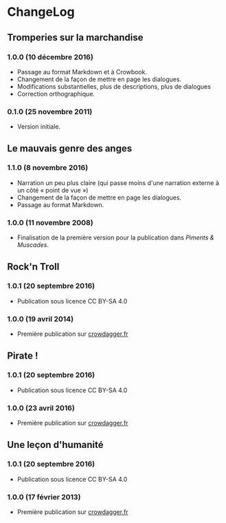 ChangeLog 
=========

Tromperies sur la marchandise
------------------------------------
### 1.0.0 (10 décembre 2016)
* Passage au format Markdown et à Crowbook.
* Changement de la façon de mettre en page les dialogues.
* Modifications substantielles, plus de descriptions, plus de dialogues
* Correction orthographique.

### 0.1.0 (25 novembre 2011)
* Version initiale.

Le mauvais genre des anges
--------------------------------
### 1.1.0 (8 novembre 2016) 
* Narration un peu plus claire (qui passe moins d'une narration
  externe à un côté « point de vue »)
* Changement de la façon de mettre en page les dialogues.
* Passage au format Markdown.

### 1.0.0 (11 novembre 2008)
* Finalisation de la première version pour la publication dans
  *Piments & Muscades*.


Rock'n Troll 
------------
### 1.0.1 (20 septembre 2016) ###
* Publication sous licence CC BY-SA 4.0

### 1.0.0 (19 avril 2014) ###
* Première publication sur [crowdagger.fr](http://crowdagger.fr)


Pirate ! 
--------
### 1.0.1 (20 septembre 2016) ###
* Publication sous licence CC BY-SA 4.0

### 1.0.0 (23 avril 2016) ###
* Première publication sur [crowdagger.fr](http://crowdagger.fr)


Une leçon d'humanité 
--------------------
### 1.0.1 (20 septembre 2016) ###
* Publication sous licence CC BY-SA 4.0

### 1.0.0 (17 février 2013) ###
* Première publication sur [crowdagger.fr](http://crowdagger.fr)
